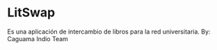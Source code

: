 # LitSwap
Es una aplicación de intercambio de libros para la red universitaria. By: Caguama Indio Team
